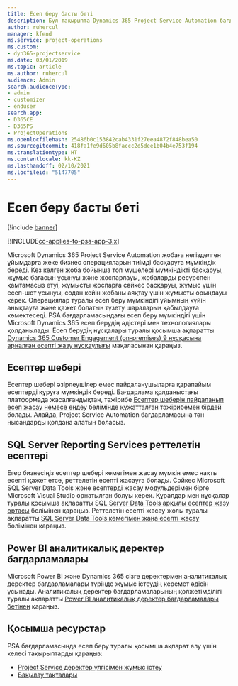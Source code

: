 ```yaml
---
title: Есеп беру басты беті
description: Бұл тақырыпта Dynamics 365 Project Service Automation бағдарламасындағы есеп беру туралы ақпарат берілген.
author: ruhercul
manager: kfend
ms.service: project-operations
ms.custom:
- dyn365-projectservice
ms.date: 03/01/2019
ms.topic: article
ms.author: ruhercul
audience: Admin
search.audienceType:
- admin
- customizer
- enduser
search.app:
- D365CE
- D365PS
- ProjectOperations
ms.openlocfilehash: 25486b0c153842cab4331f27eea4872f848bea50
ms.sourcegitcommit: 418fa1fe9d605b8faccc2d5dee1b04b4e753f194
ms.translationtype: HT
ms.contentlocale: kk-KZ
ms.lasthandoff: 02/10/2021
ms.locfileid: "5147705"
---
```

# <a name="reporting-home-page"></a>Есеп беру басты беті

[!include [banner](../includes/psa-now-project-operations.md)]

[!INCLUDE[cc-applies-to-psa-app-3.x](../includes/cc-applies-to-psa-app-3x.md)]

Microsoft Dynamics 365 Project Service Automation жобаға негізделген ұйымдарға жеке бизнес операцияларын тиімді басқаруға мүмкіндік береді. Кез келген жоба бойынша топ мүшелері мүмкіндікті басқаруы, жұмыс бағасын ұсынуы және жоспарлауы, жобаларды ресурспен қамтамасыз етуі, жұмысты жоспарға сәйкес басқаруы, жұмыс үшін есеп-шот ұсынуы, содан кейін жобаны аяқтау үшін жұмысты орындауы керек. Операциялар туралы есеп беру мүмкіндігі ұйымның күйін анықтауға және қажет болатын түзету шараларын қабылдауға көмектеседі. PSA бағдарламасындағы есеп беру мүмкіндігі үшін Microsoft Dynamics 365 есеп берудің әдістері мен технологиялары қолданылады. Есеп берудің нұсқалары туралы қосымша ақпаратты [Dynamics 365 Customer Engagement (on-premises) 9 нұсқасына арналған есепті жазу нұсқаулығы](https://docs.microsoft.com/dynamics365/customerengagement/on-premises/analytics/reporting-analytics-with-dynamics-365) мақаласынан қараңыз.

## <a name="report-wizard"></a>Есептер шебері

Есептер шебері әзірлеушілер емес пайдаланушыларға қарапайым есептерді құруға мүмкіндік береді. Бағдарлама қолданыстағы платформада жасалғандықтан, тәжірибе [Есептер шеберін пайдаланып есеп жасау немесе өңдеу](https://docs.microsoft.com/dynamics365/customerengagement/on-premises/basics/create-edit-copy-report-wizard) бөлімінде құжатталған тәжірибемен бірдей болады. Алайда, Project Service Automation бағдарламасына тән нысандарды қолдана алатын боласыз.

## <a name="custom-sql-server-reporting-services-reports"></a>SQL Server Reporting Services реттелетін есептері

Егер бизнесіңіз есептер шебері көмегімен жасау мүмкін емес нақты есепті қажет етсе, реттелетін есепті жасауға болады. Сәйкес Microsoft SQL Server Data Tools және есептерді жасау модульдерімен бірге Microsoft Visual Studio орнатылған болуы керек. Құралдар мен нұсқалар туралы қосымша ақпаратты [SQL Server Data Tools арқылы есептер жазу ортасы](https://docs.microsoft.com/dynamics365/customerengagement/on-premises/analytics/report-writing-environment-using-sql-server-data-tools) бөлімінен қараңыз. Реттелетін есепті жасау жолы туралы ақпаратты [SQL Server Data Tools көмегімен жаңа есепті жасау](https://docs.microsoft.com/dynamics365/customerengagement/on-premises/analytics/create-a-new-report-using-sql-server-data-tools) бөлімінен қараңыз.

## <a name="power-bi-insights-apps"></a>Power BI аналитикалық деректер бағдарламалары

Microsoft Power BI және Dynamics 365 сізге деректермен аналитикалық деректер бағдарламалары түрінде жұмыс істеудің керемет әдісін ұсынады. Аналитикалық деректер бағдарламаларының қолжетімділігі туралы ақпаратты [Power BI аналитикалық деректер бағдарламалары бетінен](https://powerbi.microsoft.com/power-bi-insights-apps/) қараңыз.


## <a name="additional-resources"></a>Қосымша ресурстар
PSA бағдарламасында есеп беру туралы қосымша ақпарат алу үшін келесі тақырыптарды қараңыз:

- [Project Service деректер үлгісімен жұмыс істеу](reports-working-project-service-data-model.md)
- [Бақылау тақталары](reports-dashboards.md)

